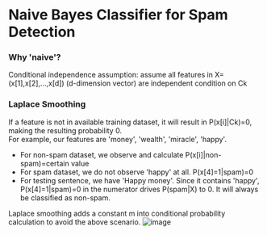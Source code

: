 # Naive Bayes Classifier for Spam Detection 
### Why 'naive'?
Conditional independence assumption: assume all features in X=(x[1],x[2],...,x[d]) (d-dimension vector) are independent condition on Ck <br>


### Laplace Smoothing
If a feature is not in available training dataset, it will result in P(x[i]|Ck)=0, making the resulting probability 0. <br>
For example, our features are 'money', 'wealth', 'miracle', 'happy'. <br>
- For non-spam dataset, we observe and calculate P(x[i]|non-spam)=certain value <br>
- For spam dataset, we do not observe 'happy' at all. P(x[4]=1|spam)=0 <br>
- For testing sentence, we have 'Happy money'. Since it contains 'happy', P(x[4]=1|spam)=0 in the numerator drives P(spam|X) to 0. It will always be classified as non-spam.<br>

Laplace smoothing adds a constant m into conditional probability calculation to avoid the above scenario.
![image](https://user-images.githubusercontent.com/71556325/199142451-3db1db20-98a3-41f4-af97-525fca28d1cf.png)
